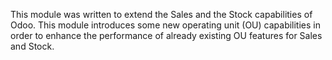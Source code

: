 This module was written to extend the Sales and the Stock capabilities
of Odoo. This module introduces some new operating unit (OU)
capabilities in order to enhance the performance of already existing OU
features for Sales and Stock.
